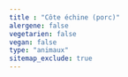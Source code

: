 ```yaml
---
title : "Côte échine (porc)"
alergene: false
vegetarien: false
vegan: false
type: "animaux"
sitemap_exclude: true
--- 
```

